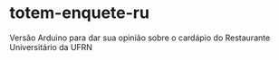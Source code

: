 # totem-enquete-ru
Versão Arduino para dar sua opinião sobre o cardápio do Restaurante Universitário da UFRN
